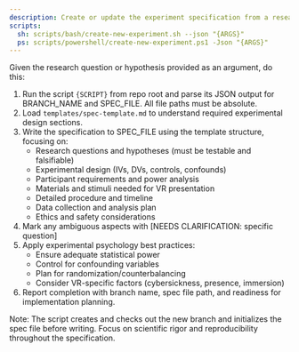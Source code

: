```yaml
---
description: Create or update the experiment specification from a research question or hypothesis.
scripts:
  sh: scripts/bash/create-new-experiment.sh --json "{ARGS}"
  ps: scripts/powershell/create-new-experiment.ps1 -Json "{ARGS}"
---
```


Given the research question or hypothesis provided as an argument, do this:

1. Run the script `{SCRIPT}` from repo root and parse its JSON output for BRANCH_NAME and SPEC_FILE. All file paths must be absolute.
2. Load `templates/spec-template.md` to understand required experimental design sections.
3. Write the specification to SPEC_FILE using the template structure, focusing on:
   - Research questions and hypotheses (must be testable and falsifiable)
   - Experimental design (IVs, DVs, controls, confounds)
   - Participant requirements and power analysis
   - Materials and stimuli needed for VR presentation
   - Detailed procedure and timeline
   - Data collection and analysis plan
   - Ethics and safety considerations
4. Mark any ambiguous aspects with [NEEDS CLARIFICATION: specific question]
5. Apply experimental psychology best practices:
   - Ensure adequate statistical power
   - Control for confounding variables
   - Plan for randomization/counterbalancing
   - Consider VR-specific factors (cybersickness, presence, immersion)
6. Report completion with branch name, spec file path, and readiness for implementation planning.

Note: The script creates and checks out the new branch and initializes the spec file before writing.
Focus on scientific rigor and reproducibility throughout the specification.
